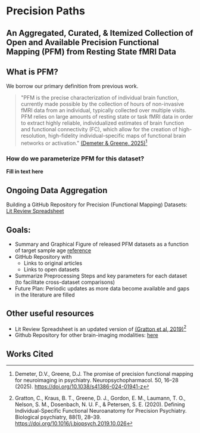 # **Precision Paths**
## An Aggregated, Curated, & Itemized Collection of Open and Available Precision Functional Mapping (PFM) from Resting State fMRI Data

## What is PFM?
We borrow our primary definition from previous work.
> "PFM is the precise characterization of individual brain function, currently made possible by the collection of hours of non-invasive fMRI data from an individual, typically collected over multiple visits. PFM relies on large amounts of resting state or task fMRI data in order to extract highly reliable, individualized estimates of brain function and functional connectivity (FC), which allow for the creation of high-resolution, high-fidelity individual-specific maps of functional brain networks or activation." [(Demeter & Greene, 2025)](https://doi.org/10.1038/s41386-024-01941-z)[^1]

### How do we parameterize PFM for this dataset?
**Fill in text here**

## Ongoing Data Aggregation
Building a GitHub Repository for Precision (Functional Mapping) Datasets: [Lit Review Spreadsheet](https://docs.google.com/spreadsheets/d/1ZMnbptWr2mAtJtoK5vAUa3AvqwJfOTWLE0lrchhi25w/edit?gid=0#gid=0)

## Goals:
- Summary and Graphical Figure of released PFM datasets as a function of target sample age [reference](https://link.springer.com/article/10.1007/s12021-021-09519-6/figures/1)
- GitHub Repository with 
  - Links to original articles
  - Links to open datasets
- Summarize Preprocessing Steps and key parameters for each dataset (to facilitate cross-dataset comparisons)
- Future Plan: Periodic updates as more data become available and gaps in the literature are filled

## Other useful resources
- Lit Review Spreadsheet is an updated version of [(Gratton et al, 2019)](https://pmc.ncbi.nlm.nih.gov/articles/PMC7203002/)[^2]
- Github Repository for other brain-imaging modalities: [here](https://link.springer.com/article/10.1007/s11682-022-00724-8)

## Works Cited
[^1]: Demeter, D.V., Greene, D.J. The promise of precision functional mapping for neuroimaging in psychiatry. Neuropsychopharmacol. 50, 16–28 (2025). https://doi.org/10.1038/s41386-024-01941-z
[^2]: Gratton, C., Kraus, B. T., Greene, D. J., Gordon, E. M., Laumann, T. O., Nelson, S. M., Dosenbach, N. U. F., & Petersen, S. E. (2020). Defining Individual-Specific Functional Neuroanatomy for Precision Psychiatry. Biological psychiatry, 88(1), 28–39. https://doi.org/10.1016/j.biopsych.2019.10.026
